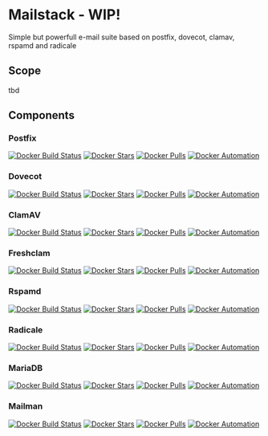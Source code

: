 # Mailstack - WIP!
Simple but powerfull e-mail suite based on postfix, dovecot, clamav, rspamd and radicale

## Scope
tbd
## Components

### Postfix
[![Docker Build Status](https://img.shields.io/docker/build/flavioaiello/postfix.svg)](https://hub.docker.com/r/flavioaiello/postfix/)
[![Docker Stars](https://img.shields.io/docker/stars/flavioaiello/postfix.svg)](https://hub.docker.com/r/flavioaiello/postfix/)
[![Docker Pulls](https://img.shields.io/docker/pulls/flavioaiello/postfix.svg)](https://hub.docker.com/r/flavioaiello/postfix/)
[![Docker Automation](
https://img.shields.io/docker/automated/flavioaiello/postfix.svg)](https://hub.docker.com/r/flavioaiello/postfix/)

### Dovecot
[![Docker Build Status](https://img.shields.io/docker/build/flavioaiello/dovecot.svg)](https://hub.docker.com/r/flavioaiello/dovecot/)
[![Docker Stars](https://img.shields.io/docker/stars/flavioaiello/dovecot.svg)](https://hub.docker.com/r/flavioaiello/dovecot/)
[![Docker Pulls](https://img.shields.io/docker/pulls/flavioaiello/dovecot.svg)](https://hub.docker.com/r/flavioaiello/dovecot/)
[![Docker Automation](
https://img.shields.io/docker/automated/flavioaiello/dovecot.svg)](https://hub.docker.com/r/flavioaiello/dovecot/)

### ClamAV
[![Docker Build Status](https://img.shields.io/docker/build/flavioaiello/clamav.svg)](https://hub.docker.com/r/flavioaiello/clamav/)
[![Docker Stars](https://img.shields.io/docker/stars/flavioaiello/clamav.svg)](https://hub.docker.com/r/flavioaiello/clamav/)
[![Docker Pulls](https://img.shields.io/docker/pulls/flavioaiello/clamav.svg)](https://hub.docker.com/r/flavioaiello/clamav/)
[![Docker Automation](
https://img.shields.io/docker/automated/flavioaiello/clamav.svg)](https://hub.docker.com/r/flavioaiello/clamav/)

### Freshclam
[![Docker Build Status](https://img.shields.io/docker/build/flavioaiello/freshclam.svg)](https://hub.docker.com/r/flavioaiello/freshclam/)
[![Docker Stars](https://img.shields.io/docker/stars/flavioaiello/freshclam.svg)](https://hub.docker.com/r/flavioaiello/freshclam/)
[![Docker Pulls](https://img.shields.io/docker/pulls/flavioaiello/freshclam.svg)](https://hub.docker.com/r/flavioaiello/freshclam/)
[![Docker Automation](
https://img.shields.io/docker/automated/flavioaiello/swarm-router.svg)](https://hub.docker.com/r/flavioaiello/swarm-router/)

### Rspamd
[![Docker Build Status](https://img.shields.io/docker/build/flavioaiello/rspamd.svg)](https://hub.docker.com/r/flavioaiello/rspamd/)
[![Docker Stars](https://img.shields.io/docker/stars/flavioaiello/rspamd.svg)](https://hub.docker.com/r/flavioaiello/rspamd/)
[![Docker Pulls](https://img.shields.io/docker/pulls/flavioaiello/rspamd.svg)](https://hub.docker.com/r/flavioaiello/rspamd/)
[![Docker Automation](
https://img.shields.io/docker/automated/flavioaiello/rspamd.svg)](https://hub.docker.com/r/flavioaiello/rspamd/)

### Radicale
[![Docker Build Status](https://img.shields.io/docker/build/flavioaiello/radicale.svg)](https://hub.docker.com/r/flavioaiello/radicale/)
[![Docker Stars](https://img.shields.io/docker/stars/flavioaiello/radicale.svg)](https://hub.docker.com/r/flavioaiello/radicale/)
[![Docker Pulls](https://img.shields.io/docker/pulls/flavioaiello/radicale.svg)](https://hub.docker.com/r/flavioaiello/radicale/)
[![Docker Automation](
https://img.shields.io/docker/automated/flavioaiello/radicale.svg)](https://hub.docker.com/r/flavioaiello/radicale/)

### MariaDB
[![Docker Build Status](https://img.shields.io/docker/build/flavioaiello/mariadb.svg)](https://hub.docker.com/r/flavioaiello/mariadb/)
[![Docker Stars](https://img.shields.io/docker/stars/flavioaiello/mariadb.svg)](https://hub.docker.com/r/flavioaiello/mariadb/)
[![Docker Pulls](https://img.shields.io/docker/pulls/flavioaiello/mariadb.svg)](https://hub.docker.com/r/flavioaiello/mariadb/)
[![Docker Automation](
https://img.shields.io/docker/automated/flavioaiello/mariadb.svg)](https://hub.docker.com/r/flavioaiello/mariadb/)

### Mailman
[![Docker Build Status](https://img.shields.io/docker/build/flavioaiello/mailman.svg)](https://hub.docker.com/r/flavioaiello/mailman/)
[![Docker Stars](https://img.shields.io/docker/stars/flavioaiello/mailman.svg)](https://hub.docker.com/r/flavioaiello/mailman/)
[![Docker Pulls](https://img.shields.io/docker/pulls/flavioaiello/mailman.svg)](https://hub.docker.com/r/flavioaiello/mailman/)
[![Docker Automation](
https://img.shields.io/docker/automated/flavioaiello/mailman.svg)](https://hub.docker.com/r/flavioaiello/mailman/)
